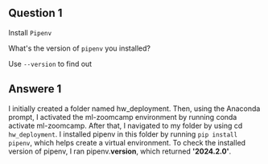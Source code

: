 ## Question 1
Install ```Pipenv```

What's the version of ```pipenv``` you installed?

Use ```--version``` to find out

## Answere 1 

I initially created a folder named hw_deployment. Then, using the Anaconda prompt, I activated the ml-zoomcamp environment by running conda activate ml-zoomcamp. After that, I navigated to my folder by using cd ```hw_deployment```. I installed pipenv in this folder by running ```pip install pipenv```, which helps create a virtual environment. To check the installed version of pipenv, I ran pipenv.__version__, which returned __'2024.2.0'__.


